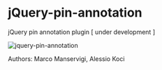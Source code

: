 # jQuery-pin-annotation

jQuery pin annotation plugin [ under development ]

![jquery-pin-annotation](https://i.imgur.com/judkDOD.jpg)


Authors: Marco Manservigi, Alessio Koci
